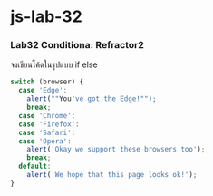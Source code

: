 # js-lab-32
### Lab32 Conditiona: Refractor2
จงเขียนโค้ดในรูปแบบ if else

```JavaScript
switch (browser) {
  case 'Edge':
    alert(""You've got the Edge!"");
    break;
  case 'Chrome':
  case 'Firefox':
  case 'Safari':
  case 'Opera':
    alert('Okay we support these browsers too');
    break;
  default:
    alert('We hope that this page looks ok!');
}
```
